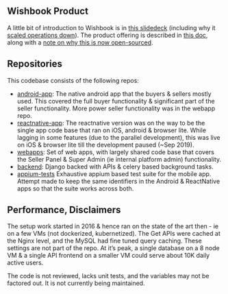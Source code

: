 ## Wishbook Product

A little bit of introduction to Wishbook is in [this slidedeck](https://drive.google.com/file/d/1I_fcIl8HzRljOVIWALxbv1DYKUO4NHca/view?usp=sharing) (including why it [scaled operations down](https://arvindsaraf.medium.com/note-to-wishbook-users-why-we-scaled-down-13280a3140)). The product offering is described in [this doc](https://drive.google.com/file/d/1XFCfX0CTbrHdXT15xZPywSSMQf78BObO/view?usp=sharing), along with a [note on why this is now open-sourced](https://arvindsaraf.medium.com/open-sourcing-wishbook-66464871128d).

## Repositories

This codebase consists of the following repos:
- [android-app](https://github.com/wishbook-io/android-app): The native android app that the buyers & sellers mostly used. This covered the full buyer functionality & significant part of the seller functionality. More power seller functionality was in the webapp repo.
- [reactnative-app](https://github.com/wishbook-io/reactnative-app): The reactnative version was on the way to be the single app code base that ran on iOS, android & browser lite. While lagging in some features (due to the parallel development), this was live on iOS & browser lite till the development paused (~Sep 2019).
- [webapps](https://github.com/wishbook-io/webapps): Set of web apps, with largely shared code base that covers the Seller Panel & Super Admin (ie internal platform admin) functionality.
- [backend](https://github.com/wishbook-io/backend): Django backed with APIs & celery based background tasks.
- [appium-tests](https://github.com/wishbook-io/appium-tests) Exhaustive appium based test suite for the mobile app. Attempt made to keep the same identifiers in the Android & ReactNative apps so that the suite works across both.

## Performance, Disclaimers

The setup work started in 2016 & hence ran on the state of the art then - ie on a few VMs (not dockerized, kubernetized). The Get APIs were cached at the Nginx level, and the MySQL had fine tuned query caching. These settings are not part of the repo. At it’s peak, a single database on a 8 node VM & a single API frontend on a smaller VM could serve about 10K daily active users.

The code is not reviewed, lacks unit tests, and the variables may not be factored out. It is not currently being maintained. 
